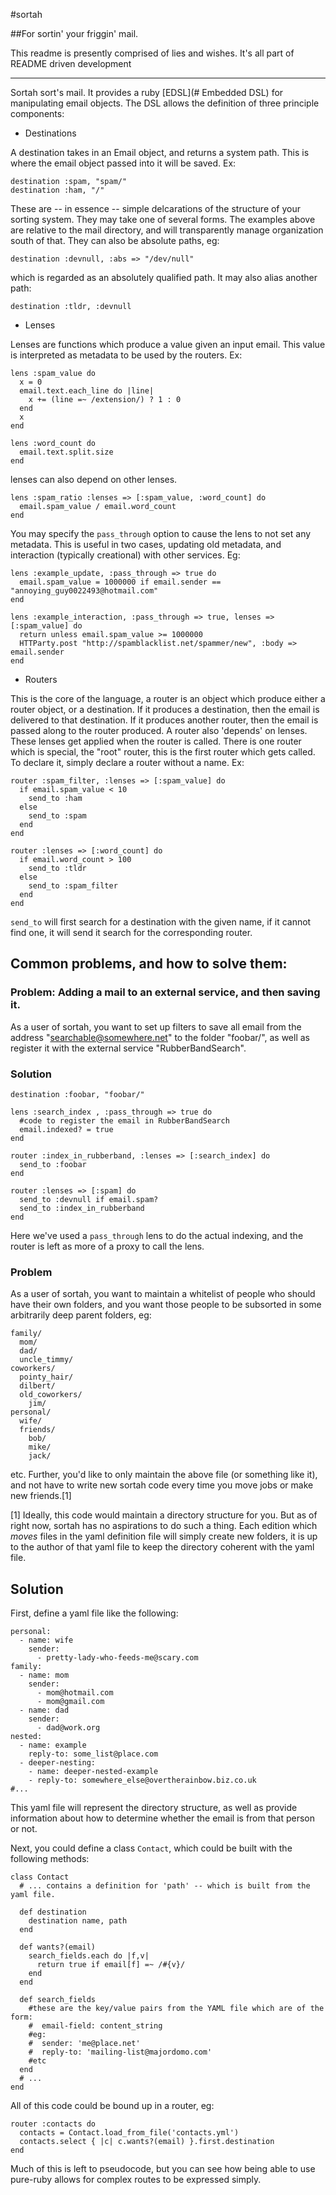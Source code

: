 #sortah 

##For sortin' your friggin' mail.

This readme is presently comprised of lies and wishes. It's all part of README
driven development

--------------------------------------------------------------------------------

Sortah sort's mail. It provides a ruby [EDSL](# Embedded DSL) for manipulating
email objects. The DSL allows the definition of three principle components:

- Destinations

A destination takes in an Email object, and returns a system path. This is where
the email object passed into it will be saved. Ex:

    destination :spam, "spam/" 
    destination :ham, "/"

These are -- in essence -- simple delcarations of the structure of your sorting
system. They may take one of several forms. The examples above are relative to
the mail directory, and will transparently manage organization south of that.
They can also be absolute paths, eg:

    destination :devnull, :abs => "/dev/null"

which is regarded as an absolutely qualified path. It may also alias another
path:

    destination :tldr, :devnull 

- Lenses

Lenses are functions which produce a value given an input email. This value is
interpreted as metadata to be used by the routers. Ex:

    lens :spam_value do
      x = 0
      email.text.each_line do |line|
        x += (line =~ /extension/) ? 1 : 0
      end
      x
    end

    lens :word_count do
      email.text.split.size
    end

lenses can also depend on other lenses.

    lens :spam_ratio :lenses => [:spam_value, :word_count] do
      email.spam_value / email.word_count 
    end

You may specify the `pass_through` option to cause the lens to not set any 
metadata. This is useful in two cases, updating old metadata, and interaction
(typically creational) with other services. Eg:

    lens :example_update, :pass_through => true do
      email.spam_value = 1000000 if email.sender == "annoying_guy0022493@hotmail.com"
    end

    lens :example_interaction, :pass_through => true, lenses => [:spam_value] do
      return unless email.spam_value >= 1000000
      HTTParty.post "http://spamblacklist.net/spammer/new", :body => email.sender
    end

- Routers

This is the core of the language, a router is an object which produce either a
router object, or a destination. If it produces a destination, then the email is
delivered to that destination. If it produces another router, then the email is
passed along to the router produced. A router also 'depends' on lenses. These
lenses get applied when the router is called. There is one router which is
special, the "root" router, this is the first router which gets called. To
declare it, simply declare a router without a name. Ex:

    router :spam_filter, :lenses => [:spam_value] do
      if email.spam_value < 10
        send_to :ham
      else
        send_to :spam 
      end
    end

    router :lenses => [:word_count] do
      if email.word_count > 100 
        send_to :tldr
      else
        send_to :spam_filter 
      end
    end

`send_to` will first search for a destination with the given name, if it cannot
find one, it will send it search for the corresponding router.

## Common problems, and how to solve them:

### Problem: Adding a mail to an external service, and then saving it.

As a user of sortah, you want to set up filters to save all email from the
address "searchable@somewhere.net" to the folder "foobar/", as well as register
it with the external service "RubberBandSearch". 

### Solution

    destination :foobar, "foobar/"

    lens :search_index , :pass_through => true do
      #code to register the email in RubberBandSearch
      email.indexed? = true
    end

    router :index_in_rubberband, :lenses => [:search_index] do
      send_to :foobar
    end

    router :lenses => [:spam] do
      send_to :devnull if email.spam? 
      send_to :index_in_rubberband 
    end

Here we've used a `pass_through` lens to do the actual indexing, and the router
is left as more of a proxy to call the lens. 

### Problem

As a user of sortah, you want to maintain a whitelist of people who should have
their own folders, and you want those people to be subsorted in some arbitrarily 
deep parent folders, eg:

    family/ 
      mom/
      dad/
      uncle_timmy/ 
    coworkers/
      pointy_hair/
      dilbert/
      old_coworkers/
        jim/
    personal/
      wife/
      friends/
        bob/
        mike/
        jack/

etc. Further, you'd like to only maintain the above file (or something like it), and
not have to write new sortah code every time you move jobs or make new friends.[1]

[1] Ideally, this code would maintain a directory structure for you. But as of right
now, sortah has no aspirations to do such a thing. Each edition which _moves_ files
in the yaml definition file will simply create new folders, it is up to the author 
of that yaml file to keep the directory coherent with the yaml file.

## Solution

First, define a yaml file like the following:

    personal: 
      - name: wife
        sender:
          - pretty-lady-who-feeds-me@scary.com
    family: 
      - name: mom
        sender:
          - mom@hotmail.com
          - mom@gmail.com
      - name: dad
        sender:
          - dad@work.org
    nested:
      - name: example
        reply-to: some_list@place.com
      - deeper-nesting:
        - name: deeper-nested-example
        - reply-to: somewhere_else@overtherainbow.biz.co.uk
    #...

This yaml file will represent the directory structure, as well as provide information
about how to determine whether the email is from that person or not.

Next, you could define a class `Contact`, which could be built with the following methods:

    class Contact
      # ... contains a definition for 'path' -- which is built from the yaml file.
      
      def destination 
        destination name, path
      end

      def wants?(email)
        search_fields.each do |f,v|
          return true if email[f] =~ /#{v}/
        end
      end

      def search_fields
        #these are the key/value pairs from the YAML file which are of the form:
        #  email-field: content_string
        #eg:
        #  sender: 'me@place.net'
        #  reply-to: 'mailing-list@majordomo.com'
        #etc
      end
      # ...
    end

All of this code could be bound up in a router, eg:

    router :contacts do
      contacts = Contact.load_from_file('contacts.yml') 
      contacts.select { |c| c.wants?(email) }.first.destination
    end

Much of this is left to pseudocode, but you can see how being able to use pure-ruby
allows for complex routes to be expressed simply.
